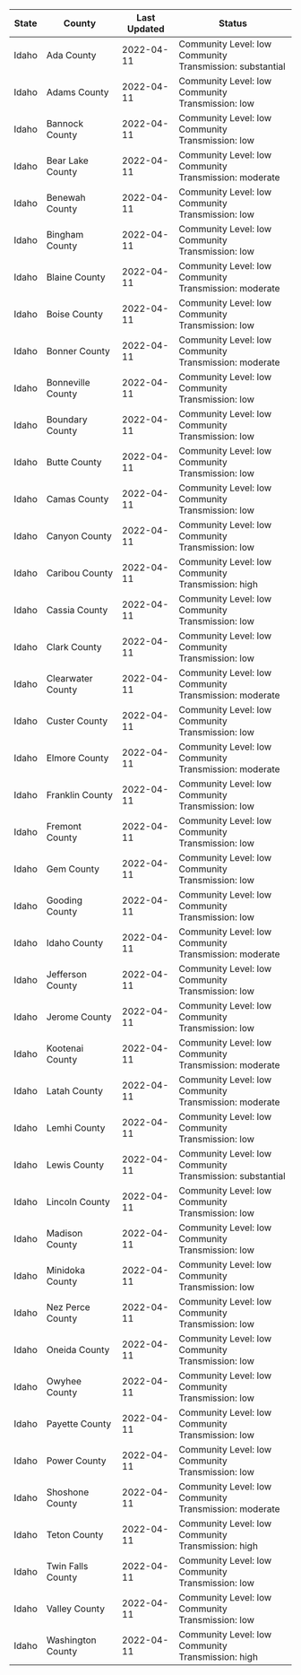 State | County | Last Updated | Status
--- | --- | --- | --- 
Idaho | Ada County | 2022-04-11 | Community Level: low<br/>Community Transmission: substantial
Idaho | Adams County | 2022-04-11 | Community Level: low<br/>Community Transmission: low
Idaho | Bannock County | 2022-04-11 | Community Level: low<br/>Community Transmission: low
Idaho | Bear Lake County | 2022-04-11 | Community Level: low<br/>Community Transmission: moderate
Idaho | Benewah County | 2022-04-11 | Community Level: low<br/>Community Transmission: low
Idaho | Bingham County | 2022-04-11 | Community Level: low<br/>Community Transmission: low
Idaho | Blaine County | 2022-04-11 | Community Level: low<br/>Community Transmission: moderate
Idaho | Boise County | 2022-04-11 | Community Level: low<br/>Community Transmission: low
Idaho | Bonner County | 2022-04-11 | Community Level: low<br/>Community Transmission: moderate
Idaho | Bonneville County | 2022-04-11 | Community Level: low<br/>Community Transmission: low
Idaho | Boundary County | 2022-04-11 | Community Level: low<br/>Community Transmission: low
Idaho | Butte County | 2022-04-11 | Community Level: low<br/>Community Transmission: low
Idaho | Camas County | 2022-04-11 | Community Level: low<br/>Community Transmission: low
Idaho | Canyon County | 2022-04-11 | Community Level: low<br/>Community Transmission: low
Idaho | Caribou County | 2022-04-11 | Community Level: low<br/>Community Transmission: high
Idaho | Cassia County | 2022-04-11 | Community Level: low<br/>Community Transmission: low
Idaho | Clark County | 2022-04-11 | Community Level: low<br/>Community Transmission: low
Idaho | Clearwater County | 2022-04-11 | Community Level: low<br/>Community Transmission: moderate
Idaho | Custer County | 2022-04-11 | Community Level: low<br/>Community Transmission: low
Idaho | Elmore County | 2022-04-11 | Community Level: low<br/>Community Transmission: moderate
Idaho | Franklin County | 2022-04-11 | Community Level: low<br/>Community Transmission: low
Idaho | Fremont County | 2022-04-11 | Community Level: low<br/>Community Transmission: low
Idaho | Gem County | 2022-04-11 | Community Level: low<br/>Community Transmission: low
Idaho | Gooding County | 2022-04-11 | Community Level: low<br/>Community Transmission: low
Idaho | Idaho County | 2022-04-11 | Community Level: low<br/>Community Transmission: moderate
Idaho | Jefferson County | 2022-04-11 | Community Level: low<br/>Community Transmission: low
Idaho | Jerome County | 2022-04-11 | Community Level: low<br/>Community Transmission: low
Idaho | Kootenai County | 2022-04-11 | Community Level: low<br/>Community Transmission: moderate
Idaho | Latah County | 2022-04-11 | Community Level: low<br/>Community Transmission: moderate
Idaho | Lemhi County | 2022-04-11 | Community Level: low<br/>Community Transmission: low
Idaho | Lewis County | 2022-04-11 | Community Level: low<br/>Community Transmission: substantial
Idaho | Lincoln County | 2022-04-11 | Community Level: low<br/>Community Transmission: low
Idaho | Madison County | 2022-04-11 | Community Level: low<br/>Community Transmission: low
Idaho | Minidoka County | 2022-04-11 | Community Level: low<br/>Community Transmission: low
Idaho | Nez Perce County | 2022-04-11 | Community Level: low<br/>Community Transmission: low
Idaho | Oneida County | 2022-04-11 | Community Level: low<br/>Community Transmission: low
Idaho | Owyhee County | 2022-04-11 | Community Level: low<br/>Community Transmission: low
Idaho | Payette County | 2022-04-11 | Community Level: low<br/>Community Transmission: low
Idaho | Power County | 2022-04-11 | Community Level: low<br/>Community Transmission: low
Idaho | Shoshone County | 2022-04-11 | Community Level: low<br/>Community Transmission: moderate
Idaho | Teton County | 2022-04-11 | Community Level: low<br/>Community Transmission: high
Idaho | Twin Falls County | 2022-04-11 | Community Level: low<br/>Community Transmission: low
Idaho | Valley County | 2022-04-11 | Community Level: low<br/>Community Transmission: low
Idaho | Washington County | 2022-04-11 | Community Level: low<br/>Community Transmission: high
